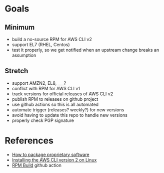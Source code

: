 # Goals

## Minimum

* build a no-source RPM for AWS CLI v2
* support EL7 (RHEL, Centos)
* test it properly, so we get notified when an upstream change breaks an assumption

## Stretch

* support AMZN2, EL8, ___?
* conflict with RPM for AWS CLI v1
* track versions for official releases of AWS CLI v2
* publish RPM to releases on github project
* use github actions so this is all automated
* automate trigger (releases? weekly?) for new versions
* avoid having to update this repo to handle new versions
* properly check PGP signature


# References

* [How to package proprietary software](https://developers.redhat.com/blog/2014/12/10/how-to-package-proprietary-software/)
* [Installing the AWS CLI version 2 on Linux](https://docs.aws.amazon.com/cli/latest/userguide/install-cliv2-linux.html)
* [RPM Build](https://github.com/marketplace/actions/rpm-build) github action
